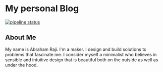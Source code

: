 # My personal Blog
[![pipeline status](https://gitlab.com/avron/avron.gitlab.io/badges/master/pipeline.svg)](https://gitlab.com/avron/avron.gitlab.io/-/commits/master)

## About Me
My name is Abraham Raji. I'm a maker. I design and build solutions to problems that fascinate me. I consider myself a minimalist who believes in sensible and intuitive design that is beautiful both on the outside as well as under the hood.